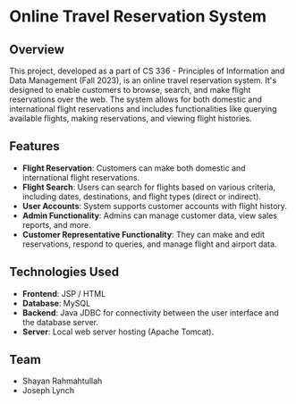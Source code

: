 # Online Travel Reservation System

## Overview
This project, developed as a part of CS 336 - Principles of Information and Data Management (Fall 2023), is an online travel reservation system. It's designed to enable customers to browse, search, and make flight reservations over the web. The system allows for both domestic and international flight reservations and includes functionalities like querying available flights, making reservations, and viewing flight histories.

## Features
- **Flight Reservation**: Customers can make both domestic and international flight reservations.
- **Flight Search**: Users can search for flights based on various criteria, including dates, destinations, and flight types (direct or indirect).
- **User Accounts**: System supports customer accounts with flight history.
- **Admin Functionality**: Admins can manage customer data, view sales reports, and more.
- **Customer Representative Functionality**: They can make and edit reservations, respond to queries, and manage flight and airport data.

## Technologies Used
- **Frontend**: JSP / HTML
- **Database**: MySQL
- **Backend**: Java JDBC for connectivity between the user interface and the database server.
- **Server**: Local web server hosting (Apache Tomcat).

## Team
- Shayan Rahmahtullah
- Joseph Lynch

